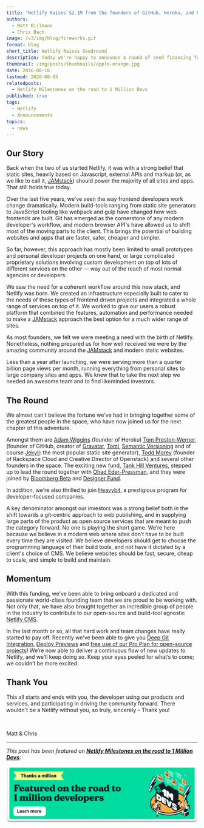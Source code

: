 ```yaml
---
title: "Netlify Raises $2.1M from the founders of GitHub, Heroku, and Rackspace Cloud"
authors:
  - Matt Biilmann
  - Chris Bach
image: /v3/img/blog/fireworks.gif
format: blog
short_title: Netlify Raises Seedround
description: Today we're happy to announce a round of seed financing for Netlify.
thumbnail: /img/posts/thumbnails/apple-orange.jpg
date: 2016-08-16
lastmod: 2020-08-03
relatedposts:
  - Netlify Milestones on the road to 1 Million Devs
published: true
tags:
  - Netlify
  - Announcements
topics:
  - news
---
```


## Our Story

Back when the two of us started Netlify, it was with a strong belief that static sites, heavily based on Javascript, external APIs and markup (or, as we like to call it, [JAMstack](https://jamstack.org)) should power the majority of all sites and apps. That still holds true today.

Over the last five years, we've seen the way frontend developers work change dramatically. Modern build-tools ranging from static site generators to JavaScript tooling like webpack and gulp have changed how web frontends are built. Git has emerged as the cornerstone of any modern developer's workflow, and modern browser API's have allowed us to shift most of the moving parts to the client. This brings the potential of building websites and apps that are faster, safer, cheaper and simpler.

So far, however, this approach has mostly been limited to small prototypes and personal developer projects on one hand, or large complicated proprietary solutions involving custom development on top of lots of different services on the other — way out of the reach of most normal agencies or developers.

We saw the need for a coherent workflow around this new stack, and Netlify was born. We created an infrastructure especially built to cater to the needs of these types of frontend driven projects and integrated a whole range of services on top of it. We worked to give our users a robust platform that combined the features, automation and performance needed to make a [JAMstack](https://jamstack.org) approach the best option for a much wider range of sites.

As most founders, we felt we were meeting a need with the birth of Netlify. Nonetheless, nothing prepared us for how well received we were by the amazing community around the [JAMstack](https://jamstack.org) and modern static websites.

Less than a year after launching, we were serving more than a quarter billion page views per month, running everything from personal sites to large company sites and apps. We knew that to take the next step we needed an awesome team and to find likeminded investors.

## The Round

We almost can't believe the fortune we've had in bringing together some of the greatest people in the space, who have now joined us for the next chapter of this adventure.

Amongst them are [Adam Wiggins](https://twitter.com/hirodusk) (founder of Heroku) [Tom Preston-Werner](https://twitter.com/mojombo), (founder of GitHub, creator of [Gravatar](https://en.gravatar.com/), [Toml](https://github.com/toml-lang/toml), [Semantic Versioning](http://semver.org/) and of course [Jekyll](https://jekyllrb.com/): the most popular static site generator), [Todd Morey](https://twitter.com/toddmorey) (founder of Rackspace Cloud and Creative Director of Openstack) and several other founders in the space. The exciting new fund, [Tank Hill Ventures](http://www.th-vp.com/), stepped up to lead the round together with [Ohad Eder-Pressman](https://twitter.com/ohadpr), and they were joined by [Bloomberg Beta](https://bloombergbeta.com) and [Designer Fund](http://designerfund.com/).

In addition, we're also thrilled to join [Heavybit](http://www.heavybit.com/), a prestigious program for developer-focused companies.

A key denominator amongst our investors was a strong belief both in the shift towards a git-centric approach to web publishing, and in supplying large parts of the product as open source services that are meant to push the category forward. No one is playing the short game. We’re here because we believe in a modern web where sites don’t have to be built every time they are visited. We believe developers should get to choose the programming language of their build tools, and not have it dictated by a client's choice of CMS. We believe websites should be fast, secure, cheap to scale, and simple to build and maintain.

## Momentum

With this funding, we’ve been able to bring onboard a dedicated and passionate world-class founding team that we are proud to be working with. Not only that, we have also brought together an incredible group of people in the industry to contribute to our open-source and build-tool agnostic [Netlify CMS](https://github.com/netlify/netlify-cms).

In the last month or so, all that hard work and team changes have really started to pay off. Recently we've been able to give you [Deep Git Integration](https://www.netlify.com/blog/2016/07/13/gitlab-integration), [Deploy Previews](https://www.netlify.com/blog/2016/07/20/introducing-deploy-previews) and [free use of our Pro Plan for open-source projects](https://www.netlify.com/blog/2016/07/28/netlify-plans-and-pricing)! We’re now able to deliver a continuous flow of new updates to Netlify, and we’ll keep doing so. Keep your eyes peeled for what’s to come; we couldn’t be more excited.

## Thank You

This all starts and ends with you, the developer using our products and services, and participating in driving the community forward. There wouldn't be a Netlify without you, so truly, sincerely – Thank you!

<p>&nbsp;</p>
Matt & Chris

---

_This post has been featured on **[Netlify Milestones on the road to 1 Million Devs](https://www.netlify.com/blog/2020/08/03/netlify-milestones-on-the-road-to-1-million-devs/#raised-seed-funding-and-joined-heavybit-accelerator-program)**_:

[![Netlify 1 Million Devs article feature](/v3/img/blog/featured-on-1-million-devs-banner.png)](https://www.netlify.com/blog/2020/08/03/netlify-milestones-on-the-road-to-1-million-devs/#raised-seed-funding-and-joined-heavybit-accelerator-program)
